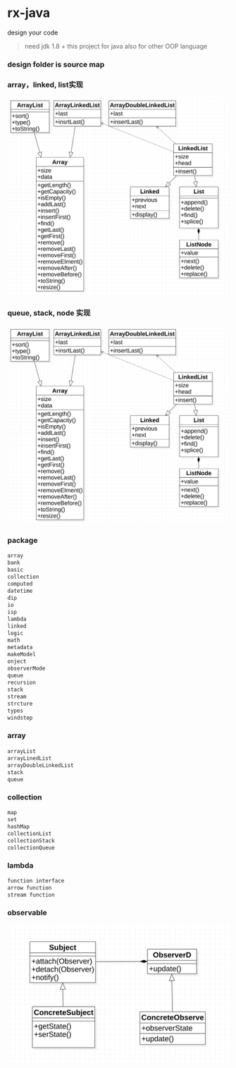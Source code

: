 # rx-java

design your code
    
> need jdk 1.8 +
> this project for java
> also for other OOP language

### design folder is source map

### array，linked, list实现

[![array-linked-list](https://github.com/guobin211/rx-java/blob/master/design/array.png)](https://github.com/guobin211/rx-java)

### queue, stack, node 实现
[![queue-stack](https://github.com/guobin211/rx-java/blob/master/design/queue.png)](https://github.com/guobin211/rx-java)


### package
    array
    bank
    basic
    collection
    computed
    datetime
    dip
    io
    isp
    lambda
    linked
    logic
    math
    metadata
    makeModel
    onject
    observerMode
    queue
    recursion
    stack
    stream
    strcture
    types
    windstep
    
### array
    
    arrayList
    arrayLinedList
    arrayDoubleLinkedList
    stack
    queue
    
### collection
    
    map
    set
    hashMap
    collectionList
    collectionStack
    collectionQueue
    
### lambda

    function interface
    arrow function
    stream function

### observable

[![observable](https://github.com/guobin211/rx-java/blob/master/design/observer.png)](https://github.com/guobin211/rx-java)

